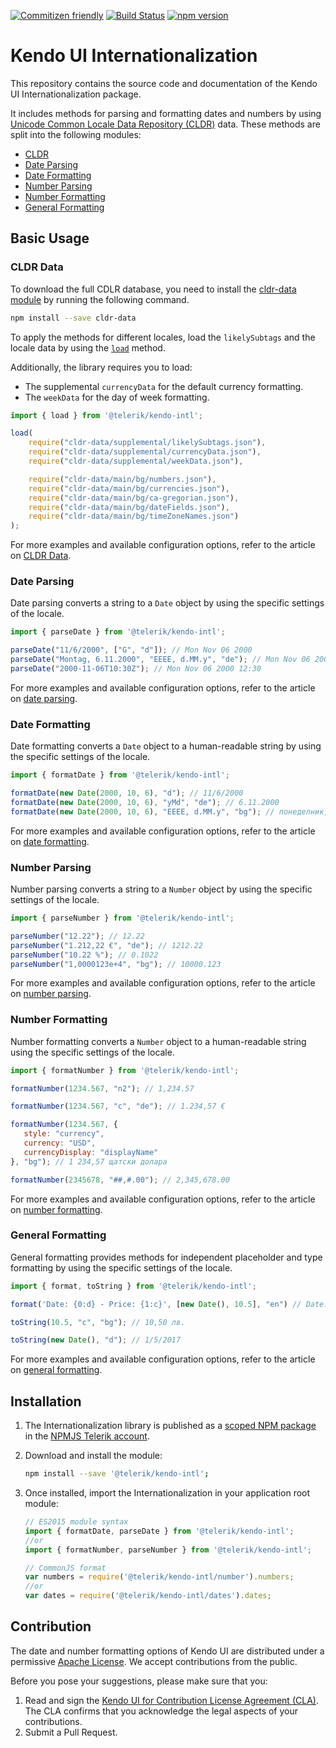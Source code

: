 [![Commitizen friendly](https://img.shields.io/badge/commitizen-friendly-brightgreen.svg)](http://commitizen.github.io/cz-cli/)
[![Build Status](https://travis-ci.org/telerik/kendo-intl.svg?branch=master)](https://travis-ci.org/telerik/kendo-intl)
[![npm version](https://badge.fury.io/js/%40telerik%2Fkendo-intl.svg)](https://badge.fury.io/js/%40telerik%2Fkendo-intl)


# Kendo UI Internationalization

This repository contains the source code and documentation of the Kendo UI Internationalization package.

It includes methods for parsing and formatting dates and numbers by using [Unicode Common Locale Data Repository (CLDR)](http://cldr.unicode.org/) data. These methods are split into the following modules:

* [CLDR](#cldr-data)
* [Date Parsing](#date-parsing)
* [Date Formatting](#date-formatting)
* [Number Parsing](#number-parsing)
* [Number Formatting](#number-formatting)
* [General Formatting](#general-formatting)

## Basic Usage

### CLDR Data

To download the full CDLR database, you need to install the [cldr-data module](https://www.npmjs.com/package/cldr-data) by running the following command.

```sh
npm install --save cldr-data
```

To apply the methods for different locales, load the `likelySubtags` and the locale data by using the [`load`](https://github.com/telerik/kendo-intl/blob/master/docs/cldr/api.md#load) method.

Additionally, the library requires you to load:
* The supplemental `currencyData` for the default currency formatting.
* The `weekData` for the day of week formatting.

```javascript
import { load } from '@telerik/kendo-intl';

load(
    require("cldr-data/supplemental/likelySubtags.json"),
    require("cldr-data/supplemental/currencyData.json"),
    require("cldr-data/supplemental/weekData.json"),

    require("cldr-data/main/bg/numbers.json"),
    require("cldr-data/main/bg/currencies.json"),
    require("cldr-data/main/bg/ca-gregorian.json"),
    require("cldr-data/main/bg/dateFields.json"),
    require("cldr-data/main/bg/timeZoneNames.json")
);
```

For more examples and available configuration options, refer to the article on [CLDR Data](https://github.com/telerik/kendo-intl/blob/master/docs/cldr/index.md).

### Date Parsing

Date parsing converts a string to a `Date` object by using the specific settings of the locale.

```js
import { parseDate } from '@telerik/kendo-intl';

parseDate("11/6/2000", ["G", "d"]); // Mon Nov 06 2000
parseDate("Montag, 6.11.2000", "EEEE, d.MM.y", "de"); // Mon Nov 06 2000
parseDate("2000-11-06T10:30Z"); // Mon Nov 06 2000 12:30
```

For more examples and available configuration options, refer to the article on [date parsing](https://github.com/telerik/kendo-intl/blob/master/docs/date-parsing/index.md).

### Date Formatting

Date formatting converts a `Date` object to a human-readable string by using the specific settings of the locale.

```js
import { formatDate } from '@telerik/kendo-intl';

formatDate(new Date(2000, 10, 6), "d"); // 11/6/2000
formatDate(new Date(2000, 10, 6), "yMd", "de"); // 6.11.2000
formatDate(new Date(2000, 10, 6), "EEEE, d.MM.y", "bg"); // понеделник, 6.11.2000
```

For more examples and available configuration options, refer to the article on [date formatting](https://github.com/telerik/kendo-intl/blob/master/docs/date-formatting/index.md).

### Number Parsing

Number parsing converts a string to a `Number` object by using the specific settings of the locale.

```js
import { parseNumber } from '@telerik/kendo-intl';

parseNumber("12.22"); // 12.22
parseNumber("1.212,22 €", "de"); // 1212.22
parseNumber("10.22 %"); // 0.1022
parseNumber("1,0000123e+4", "bg"); // 10000.123
```

For more examples and available configuration options, refer to the article on [number parsing](https://github.com/telerik/kendo-intl/blob/master/docs/num-parsing/index.md).

### Number Formatting

Number formatting converts a `Number` object to a human-readable string using the specific settings of the locale.

```js
import { formatNumber } from '@telerik/kendo-intl';

formatNumber(1234.567, "n2"); // 1,234.57

formatNumber(1234.567, "c", "de"); // 1.234,57 €

formatNumber(1234.567, {
   style: "currency",
   currency: "USD",
   currencyDisplay: "displayName"
}, "bg"); // 1 234,57 щатски долара

formatNumber(2345678, "##,#.00"); // 2,345,678.00
```

For more examples and available configuration options, refer to the article on [number formatting](https://github.com/telerik/kendo-intl/blob/master/docs/num-formatting/index.md).

### General Formatting

General formatting provides methods for independent placeholder and type formatting by using the specific settings of the locale.

```js
import { format, toString } from '@telerik/kendo-intl';

format('Date: {0:d} - Price: {1:c}', [new Date(), 10.5], "en") // Date: 1/5/2017 - Price: $10.50

toString(10.5, "c", "bg"); // 10,50 лв.

toString(new Date(), "d"); // 1/5/2017
```

For more examples and available configuration options, refer to the article on [general formatting](https://github.com/telerik/kendo-intl/blob/master/docs/general-formatting/index.md).

## Installation

1. The Internationalization library is published as a [scoped NPM package](https://docs.npmjs.com/misc/scope) in the [NPMJS Telerik account](https://www.npmjs.com/~telerik).

2. Download and install the module:

    ```bash
    npm install --save '@telerik/kendo-intl';
    ```

3. Once installed, import the Internationalization in your application root module:

    ```javascript
    // ES2015 module syntax
    import { formatDate, parseDate } from '@telerik/kendo-intl';
    //or
    import { formatNumber, parseNumber } from '@telerik/kendo-intl';
    ```
    ```javascript
    // CommonJS format
    var numbers = require('@telerik/kendo-intl/number').numbers;
    //or
    var dates = require('@telerik/kendo-intl/dates').dates;
    ```

## Contribution

The date and number formatting options of Kendo UI are distributed under a permissive [Apache License](https://github.com/telerik/kendo-intl/blob/develop/LICENSE.md). We accept contributions from the public.

Before you pose your suggestions, please make sure that you:

1. Read and sign the [Kendo UI for Contribution License Agreement (CLA)](...). The CLA confirms that you acknowledge the legal aspects of your contributions.
2. Submit a Pull Request.
